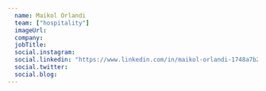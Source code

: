 ```yaml
---
  name: Maikol Orlandi
  team: ["hospitality"]
  imageUrl: 
  company: 
  jobTitle: 
  social.instagram: 
  social.linkedin: "https://www.linkedin.com/in/maikol-orlandi-1748a7b2/"
  social.twitter: 
  social.blog: 
---
```


